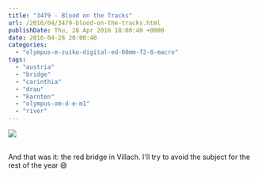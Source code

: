 ```yaml
---
title: "3479 - Blood on the Tracks"
url: /2016/04/3479-blood-on-the-tracks.html
publishDate: Thu, 28 Apr 2016 18:00:40 +0000
date: 2016-04-28 20:00:40
categories: 
  - "olympus-m-zuiko-digital-ed-60mm-f2-8-macro"
tags: 
  - "austria"
  - "bridge"
  - "carinthia"
  - "drau"
  - "karnten"
  - "olympus-om-d-e-m1"
  - "river"
---
```

<div class="container">
<div class="center"><a target="_blank" href="https://d25zfm9zpd7gm5.cloudfront.net/1200x1200/2016/20160101_152956_lr.jpg"><img class="webfeedsFeaturedVisual" src="https://d25zfm9zpd7gm5.cloudfront.net/0600x0600/2016/20160101_152956_lr.jpg" /></a></div>
</div>
<br />

And that was it: the red bridge in Villach. I'll try to avoid the subject for the rest of the year 😄

